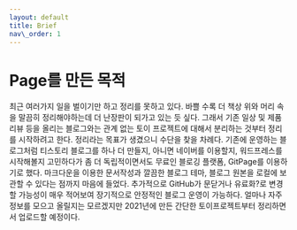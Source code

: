 ```yaml
---
layout: default
title: Brief
nav\_order: 1
---
```


# Page를 만든 목적
최근 여러가지 일을 벌이기만 하고 정리를 못하고 있다. 바쁠 수록 더 책상 위와 머리 속을 말끔히 정리해야하는데 더 난장판이 되가고 있는 듯 싶다. 그래서 기존 일상 및 제품 리뷰 등을 올리는 블로그와는 관계 없는 토이 프로젝트에 대해서 분리하는 것부터 정리를 시작하려고 한다. 정리라는 목표가 생겼으니 수단을 찾을 차례다. 기존에 운영하는 블로그처럼 티스토리 블로그를 하나 더 만들지, 아니면 네이버를 이용할지, 워드프레스를 시작해볼지 고민하다가 좀 더 독립적이면서도 무료인 블로깅 플랫폼, GitPage를 이용하기로 했다. 마크다운을 이용한 문서작성과 깔끔한 블로그 테마, 블로그 원본을 로컬에 보관할 수 있다는 점까지 마음에 들었다. 추가적으로 GitHub가 문닫거나 유료화?로 변경할 가능성이 매우 적어보여 장기적으로 안정적인 블로그 운영이 가능하다. 얼마나 자주정보를 모으고 올릴지는 모르겠지만 2021년에 만든 간단한 토이프로젝트부터 정리하면서 업로드할 예정이다.


